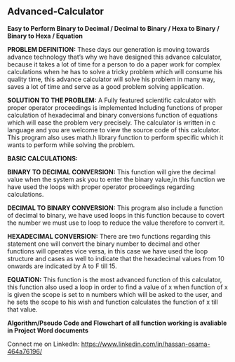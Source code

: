 ## Advanced-Calculator
**Easy to Perform Binary to Decimal / Decimal to Binary / Hexa to Binary / Binary to Hexa / Equation**

**PROBLEM DEFINITION:**
These days our generation is moving towards advance technology that’s why we
have designed this advance calculator, because it takes a lot of time for a person to
do a paper work for complex calculations when he has to solve a tricky problem which
will consume his quality time, this advance calculator will solve his problem in many
way, saves a lot of time and serve as a good problem solving application.

**SOLUTION TO THE PROBLEM:**
A Fully featured scientific calculator with proper operator proceedings is implemented
Including functions of proper calculation of hexadecimal and binary conversions function
of equations which will ease the problem very precisely.
The calculator is written in c language and you are welcome to view the source code of
this calculator.
This program also uses math.h library function to perform specific which it wants to
perform while solving the problem.


**BASIC CALCULATIONS:**

**BINARY TO DECIMAL CONVERSION:**
This function will give the decimal value when the system ask you to enter the binary
value,in this function we have used the loops with proper operator proceedings
regarding calculations.


**DECIMAL TO BINARY CONVERSION:**
This program also include a function of decimal to binary, we have used loops in this
function because to covert the number we must use to loop to reduce the value
therefore to convert it.

**HEXADECIMAL CONVERSION:**
There are two functions regarding this statement one will convert the binary number to
decimal and other functions will operates vice versa, in this case we have used the loop
structure and cases as well to indicate that the hexadecimal values from 10 onwards are
indicated by A to F till 15.


**EQUATION:**
This function is the most advanced function of this calculator, this function also used a
loop in order to find a value of x when function of x is given the scope is set to n
numbers which will be asked to the user, and he sets the scope to his wish and function
calculates the function of x till that value.

**Algorithm/Pseudo Code and Flowchart of all function working is avaliable in Project Word documents**

Connect me on LinkedIn: https://www.linkedin.com/in/hassan-osama-464a76196/
